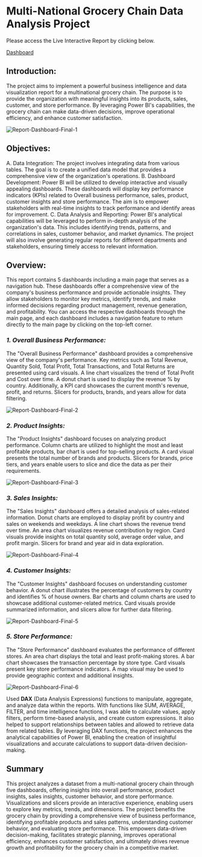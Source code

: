 # Multi-National Grocery Chain Data Analysis Project

Please access the Live Interactive Report by clicking below. 

[Dashboard](https://app.powerbi.com/view?r=eyJrIjoiOWM4ZjZhNWUtMWNhNC00YWRkLWIyZWMtNDQzOGIyYWM0MTg1IiwidCI6ImYyZGE2MjcyLWQ2YmUtNDQxZS04YjA3LWI1YWI5YTAxYzJlMiJ9) 

## **Introduction:**

The project aims to implement a powerful business intelligence and data visualization report for a multinational grocery chain. The purpose is to provide the organization with meaningful insights into its products, sales, customer, and store performance. By leveraging Power BI's capabilities, the grocery chain can make data-driven decisions, improve operational efficiency, and enhance customer satisfaction.

![Report-Dashboard-Final-1](https://github.com/AashishBanwari/Multi-National_Grocery_Chain_Sales-Analysis_Project/assets/130801409/a5a40761-0ac0-49e2-82a9-5012c973d17c)

## **Objectives:**

A. Data Integration: The project involves integrating data from various tables. The goal is to create a unified data model that provides a comprehensive view of the organization's operations.
B. Dashboard Development: Power BI will be utilized to develop interactive and visually appealing dashboards. These dashboards will display key performance indicators (KPIs) related to Overall business performance, sales, product, customer insights and store performance. The aim is to empower stakeholders with real-time insights to track performance and identify areas for improvement.
C. Data Analysis and Reporting: Power BI's analytical capabilities will be leveraged to perform in-depth analysis of the organization's data. This includes identifying trends, patterns, and correlations in sales, customer behavior, and market dynamics. The project will also involve generating regular reports for different departments and stakeholders, ensuring timely access to relevant information.


## **Overview:**

This report contains 5 dashboards including a main page that serves as a navigation hub. These dashboards offer a comprehensive view of the company's business performance and provide actionable insights. They allow stakeholders to monitor key metrics, identify trends, and make informed decisions regarding product management, revenue generation, and profitability.
You can access the respective dashboards through the main page, and each dashboard includes a navigation feature to return directly to the main page by clicking on the top-left corner.



### _**1. Overall Business Performance:**_
The "Overall Business Performance" dashboard provides a comprehensive view of the company's performance. Key metrics such as Total Revenue, Quantity Sold, Total Profit, Total Transactions, and Total Returns are presented using card visuals. A line chart visualizes the trend of Total Profit and Cost over time. A donut chart is used to display the revenue % by country. Additionally, a KPI card showcases the current month's revenue, profit, and returns. Slicers for products, brands, and years allow for data filtering.

![Report-Dashboard-Final-2](https://github.com/AashishBanwari/Multi-National_Grocery_Chain_Sales-Analysis_Project/assets/130801409/bdde4d2f-9ef3-42df-8a40-3712f1d9bfa1)

### _**2. Product Insights:**_
The "Product Insights" dashboard focuses on analyzing product performance. Column charts are utilized to highlight the most and least profitable products, bar chart is used for top-selling products. A card visual presents the total number of brands and products. Slicers for brands, price tiers, and years enable users to slice and dice the data as per their requirements.

![Report-Dashboard-Final-3](https://github.com/AashishBanwari/Multi-National_Grocery_Chain_Sales-Analysis_Project/assets/130801409/53d17d17-8b5d-41be-8790-6fbfc9374ca9)

### _**3. Sales Insights:**_
The "Sales Insights" dashboard offers a detailed analysis of sales-related information. Donut charts are employed to display profit by country and sales on weekends and weekdays. A line chart shows the revenue trend over time. An area chart visualizes revenue contribution by region. Card visuals provide insights on total quantity sold, average order value, and profit margin. Slicers for brand and year aid in data exploration.

![Report-Dashboard-Final-4](https://github.com/AashishBanwari/Multi-National_Grocery_Chain_Sales-Analysis_Project/assets/130801409/d392356b-87d6-4faf-b740-ae8c44ab1073)

### _**4. Customer Insights:**_
The "Customer Insights" dashboard focuses on understanding customer behavior. A donut chart illustrates the percentage of customers by country and identifies % of house owners. Bar charts and column charts are used to showcase additional customer-related metrics. Card visuals provide summarized information, and slicers allow for further data filtering.

![Report-Dashboard-Final-5](https://github.com/AashishBanwari/Multi-National_Grocery_Chain_Sales-Analysis_Project/assets/130801409/7db15708-915d-45b9-b416-f775a0313816)

### _**5. Store Performance:**_
The "Store Performance" dashboard evaluates the performance of different stores. An area chart displays the total and least profit-making stores. A bar chart showcases the transaction percentage by store type. Card visuals present key store performance indicators. A map visual may be used to provide geographic context and additional insights.

![Report-Dashboard-Final-6](https://github.com/AashishBanwari/Multi-National_Grocery_Chain_Sales-Analysis_Project/assets/130801409/ce534a1c-9350-4e99-ad8b-b10c4a53402f)

Used  **DAX** (Data Analysis Expressions) functions to manipulate, aggregate, and analyze data within the reports. With functions like SUM, AVERAGE, FILTER, and time intelligence functions, I was able to calculate values, apply filters, perform time-based analysis, and create custom expressions. It also helped to support relationships between tables and allowed to retrieve data from related tables. 
By leveraging DAX functions, the project enhances the analytical capabilities of Power BI, enabling the creation of insightful visualizations and accurate calculations to support data-driven decision-making.
 

## **Summary**

This project analyzes a dataset from a multi-national grocery chain through five dashboards, offering insights into overall performance, product insights, sales insights, customer behavior, and store performance. Visualizations and slicers provide an interactive experience, enabling users to explore key metrics, trends, and dimensions. The project benefits the grocery chain by providing a comprehensive view of business performance, identifying profitable products and sales patterns, understanding customer behavior, and evaluating store performance. This empowers data-driven decision-making, facilitates strategic planning, improves operational efficiency, enhances customer satisfaction, and ultimately drives revenue growth and profitability for the grocery chain in a competitive market.
